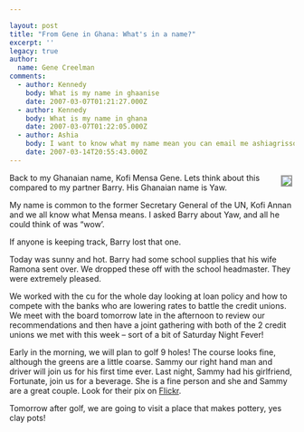 ```yaml
---

layout: post
title: "From Gene in Ghana: What's in a name?"
excerpt: ''
legacy: true
author:
  name: Gene Creelman
comments:
  - author: Kennedy
    body: What is my name in ghaanise
    date: 2007-03-07T01:21:27.000Z
  - author: Kennedy
    body: What is my name in ghana
    date: 2007-03-07T01:22:05.000Z
  - author: Ashia
    body: I want to know what my name mean you can email me ashiagrissom@yahoo.com
    date: 2007-03-14T20:55:43.000Z
---
```


<p><a href="http://www.flickr.com/photos/21725989@N00/"><img src="http://farm1.static.flickr.com/163/384924620_273c497622_m.jpg" style="float:right; border: 2px solid #999999; margin: 4px;" /></a>Back to my Ghanaian name, Kofi Mensa Gene. Lets think about this compared to my partner Barry. His Ghanaian name is Yaw.</p>
<p>My name is common to the former Secretary General of the UN, Kofi Annan and we all know what Mensa means. I asked Barry about Yaw, and all he could think of was “wow’.</p>
<p>If anyone is keeping track, Barry lost that one.</p>
<p>Today was sunny and hot. Barry had some school supplies that his wife Ramona sent over. We dropped these off with the school headmaster. They were extremely pleased.</p>
<p>We worked with the cu for the whole day looking at loan policy and how to compete with the banks who are lowering rates to battle the credit unions.  We meet with the board tomorrow late in the afternoon to review our recommendations and then have a joint gathering with both of the 2 credit unions we met with this week – sort of a bit of Saturday Night Fever!</p>
<p>Early in the morning, we will plan to golf 9 holes! The course looks fine, although the greens are a little coarse. Sammy our right hand man and driver will join us for his first time ever. Last night, Sammy had his girlfriend, Fortunate, join us for a beverage. She is a fine person and she and Sammy are a great couple. Look for their pix on <a href="http://www.flickr.com/photos/21725989@N00/">Flickr</a>.</p>
<p>Tomorrow after golf, we are going to visit a place that makes pottery, yes clay pots!</p>